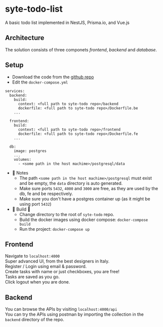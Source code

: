 # syte-todo-list
A basic todo list implemented in NestJS, Prisma.io, and Vue.js

## Architecture
The solution consists of three componets _frontend_, _backend_ and _database_.

## Setup
- Download the code from the [github repo](https://github.com/skulas/syte-todo-list)<br>
- Edit the `docker-compose.yml`
```
services:
  backend:
    build:
      context: <full path to syte-todo repo>/backend
      dockerfile: <full path to syte-todo repo>/Dockerfile.be
    ...

  frontend:
    build:
      context: <full path to syte-todo repo>/frontend
      dockerfile: <full path to syte-todo repo>/Dockerfile.fe
    ...

  db:
    image: postgres
    ...
    volumes:
      - <some path in the host machime>/postgresql/data
```
- 📝 Notes
    - The path `<some path in the host machime>/postgresql` must exist and be empty, the `data` directory is auto generated.
    - Make sure ports `5432`, `4000` and `3000` are free, as they are used by the db, fe and be respectively.
    - Make sure you don't have a postgres container up (as it might be using port `5432`)
- 🚧 Build 🚧
    - Change directory to the root of `syte-todo` repo.
    - Build the docker images using docker compose:
    `docker-compose build`
    - Run the project: `docker-compose up`

## Frontend
Navigate to `localhost:4000`<br>
Super advanced UI, from the best designers in Italy.<br>
Register / Login using email & password.<br>
Create tasks with name or just checkboxes, you are free!<br>
Tasks are saved as you go.<br>
Click logout when you are done.

## Backend
You can browse the APIs by visiting `localhost:4000/api`<br>
You can try the APIs using postman by importing the collection in the `backend` directory of the repo.
